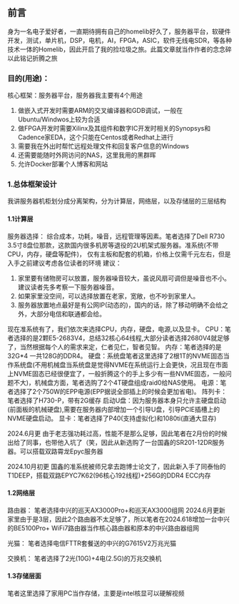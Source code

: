 
## 前言
身为一名电子爱好者，一直期待拥有自己的homelib好久了，服务器平台，软硬件开发，测试，单片机，DSP，电机，AI，FPGA，ASIC，软件无线电SDR，等各种技术一体的Homelib，因此开启了我的捡垃圾之旅。此篇文章就当作作者的念念碎以此铭记折腾之旅

### 目的(用途)：
核心框架：服务器平台，服务器我主要有4个用途
1. 做嵌入式开发时需要ARM的交叉编译器和GDB调试，一般在Ubuntu/Windwos上较为合适
2. 做FPGA开发时需要Xilinx及其组件和数字IC开发时相关的Synopsys和Cadence家EDA，这个只能在Centos或者Redhat上进行
3. 需要我在外出时帮忙远程处理文件和回复客户信息的Windows
4. 还需要能随时外网访问的NAS，这里我用的黑群晖
5. 允许Docker部署个人博客和网站

### 1.总体框架设计
我讲服务器机柜划分成分离架构，分为计算层，网络层，以及存储层的三层结构

#### 1.1计算层
服务器选择：
综合成本，功耗，噪音，远程管理等因素。笔者选择了Dell R730 3.5寸8盘位那款，这款国内很多机房等退役的2U机架式服务器。准系统(不带CPU，内存，硬盘等配件)，
仅有主板和配套的机箱，价格上仅需千元左右，但是入手之前建议考虑各位读者的环境
 建议：
1. 家里要有储物房可以放置，服务器噪音较大，虽说风扇可调但是噪音也不小。建议读者先多考察一下服务器噪音。
2. 如果家里没空间，可以选择放置在老家，宽敞，也不吵到家里人。
3. 服务器放置地点最好是有公网IP(动态的)，国内的话，除了移动明确不会给之外，大部分电信和联通都会给。

现在准系统有了，我们依次来选择CPU，内存，硬盘，电源,以及显卡。
CPU：笔者选择的是2颗E5-2683V4，总结32核心64线程,大部分读者选择2680V4就足够了，当然根据每个人的需求来定，仁者见仁，智者见智。
内存：笔者选择的是32G*4 一共128G的DDR4。
硬盘：系统盘笔者这里选择了2根1T的NVME固态当作系统盘(不用机械盘当系统盘是觉得NVME在系统运行上会更快，况且现在市面上NVME固态已经很便宜了，一般折腾这个的手上多少有一些NVME固态，一般问题不大)，机械盘方面，笔者选购了2个4T硬盘组成raid0给NAS使用。
电源：笔者选择了2个750W的EPP电源(EPP据说全部插上的时候会更加省电)。
阵列卡：笔者选择了H730-P，带有2G缓存
启动U盘：因为服务器本身只允许主硬盘启动(前面板的机械硬盘),需要在服务器内部增加一个引导U盘，引导PCIE插槽上的NVME硬盘启动。
显卡：笔者选择了P40(支持虚拟化)和1080ti(直通大显存)

2024.6月更
由于老志强功耗过高，性能不是那么足够，因此笔者在2月份的时候出给了同事，也带他入坑了（笑，因此从新选购了一台国鑫的SR201-12DR服务器。可以搭载双路霄龙Epyc服务器

2024.10月初更
国鑫的准系统被师兄拿去跑博士论文了，因此新入手了同泰怡的T1DEEP，搭载双路EPYC7K62(96核心192线程)+256G的DDR4 ECC内存

#### 1.2网络层
路由器：
    笔者选择中兴的巡天AX3000Pro+和巡天AX3000组网
    2024.6月更新
    家里由于是3层，因此2个路由器不太足够了，所以笔者在2024.618增加一台中兴的BE5100Pro+ WiFi7路由器当作核心路由器和原本的中兴路由器组网

光猫：
    笔者选择电信FTTR套餐送的中兴的G7615V2万兆光猫

交换机：
    笔者选择了2光(10G)+4电(2.5G)的万兆交换机

#### 1.3存储层面
笔者这里选择了家用PC当作存储，主要是intel核显可以硬解视频

